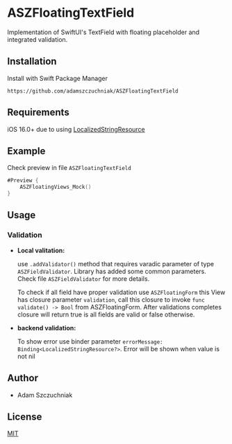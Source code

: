 # ASZFloatingTextField

Implementation of SwiftUI's TextField with floating placeholder and integrated validation.
 
## Installation

Install with Swift Package Manager

```
https://github.com/adamszczuchniak/ASZFloatingTextField
```
    
## Requirements

iOS 16.0+ due to using [LocalizedStringResource](https://developer.apple.com/documentation/foundation/localizedstringresource)

## Example

Check preview in file `ASZFloatingTextField`
```swift
#Preview {
    ASZFloatingViews_Mock()
}
```

## Usage 

### Validation

- **Local valitation:**

    use `.addValidator()` method that requires varadic parameter of type `ASZFieldValidator`. Library has added some common parameters. Check file `ASZFieldValidator` for more details. 

    To check if all field have proper validation use `ASZFloatingForm` this View has closure parameter `validation`, call this closure to invoke `func validate() -> Bool` from ASZFloatingForm. After validations completes closure will return true is all fields are valid or false otherwise.

- **backend validation:**
     
     To show error use binder parameter    `errorMessage: Binding<LocalizedStringResource?>`. Error will be shown when value is not nil

## Author

- Adam Szczuchniak

## License

[MIT](https://github.com/adamszczuchniak/ASZFloatingTextField?tab=MIT-1-ov-file)

